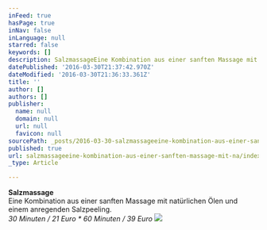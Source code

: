 ```yaml
---
inFeed: true
hasPage: true
inNav: false
inLanguage: null
starred: false
keywords: []
description: SalzmassageEine Kombination aus einer sanften Massage mit natürlichen Ölen und einem anregenden Salzpeeling.30 Minuten / 21 Euro · 60 Minuten / 39 Euro
datePublished: '2016-03-30T21:37:42.970Z'
dateModified: '2016-03-30T21:36:33.361Z'
title: ''
author: []
authors: []
publisher:
  name: null
  domain: null
  url: null
  favicon: null
sourcePath: _posts/2016-03-30-salzmassageeine-kombination-aus-einer-sanften-massage-mit-na.md
published: true
url: salzmassageeine-kombination-aus-einer-sanften-massage-mit-na/index.html
_type: Article

---
```

**Salzmassage**  
Eine Kombination aus einer sanften Massage mit natürlichen Ölen und einem anregenden Salzpeeling.  
_30 Minuten / 21 Euro \* 60 Minuten / 39 Euro_
![](https://the-grid-user-content.s3-us-west-2.amazonaws.com/ee262414-0ecf-4c3e-834b-0038e88d26a9.jpg)